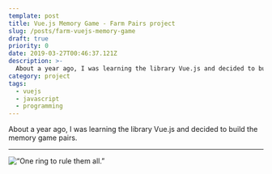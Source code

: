 ```yaml
---
template: post
title: Vue.js Memory Game - Farm Pairs project
slug: /posts/farm-vuejs-memory-game
draft: true
priority: 0
date: 2019-03-27T00:46:37.121Z
description: >-
  About a year ago, I was learning the library Vue.js and decided to build the memory game pairs.
category: project
tags:
  - vuejs
  - javascript
  - programming
---
```


About a year ago, I was learning the library Vue.js and decided to build the memory game pairs.

---

![“One ring to rule them all.”](/media/trello-gtd/06.png '“One ring to rule them all.”')
